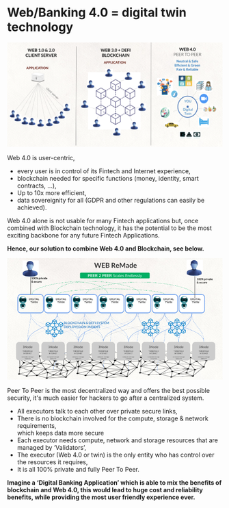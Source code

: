 # Web/Banking 4.0 = digital twin technology

![alt_text](img/digital_twin_technology.png "image_tooltip")


Web 4.0 is user-centric,  



* every user is in control of its Fintech and Internet experience,
* blockchain needed for specific functions (money, identity, smart contracts, …),
* Up to 10x more efficient,
* data sovereignity for all (GDPR and other regulations can easily be achieved).

Web 4.0 alone is not usable for many Fintech applications but, once combined with Blockchain technology, it has the potential to be the most exciting backbone for any future Fintech Applications.

**Hence, our solution to combine Web 4.0 and Blockchain, see below.**


![alt_text](img/peer_2_peer_blockchain.png "image_tooltip")


Peer To Peer is the most decentralized way and offers the best possible security, it's much easier for hackers to go after a centralized system.



* All executors talk to each other over private secure links,
* There is no blockchain involved for the compute, storage & network requirements,  \
which keeps data more secure
* Each executor needs compute, network and storage resources that are managed by ‘Validators’,
* The executor (Web 4.0 or twin) is the only entity who has control over the resources it requires,
* It is all 100% private and fully Peer To Peer.

**Imagine a ‘Digital Banking Application’ which is able to mix the benefits of blockchain and Web 4.0, this would lead to huge cost and reliability benefits, while providing the most user friendly experience ever.**